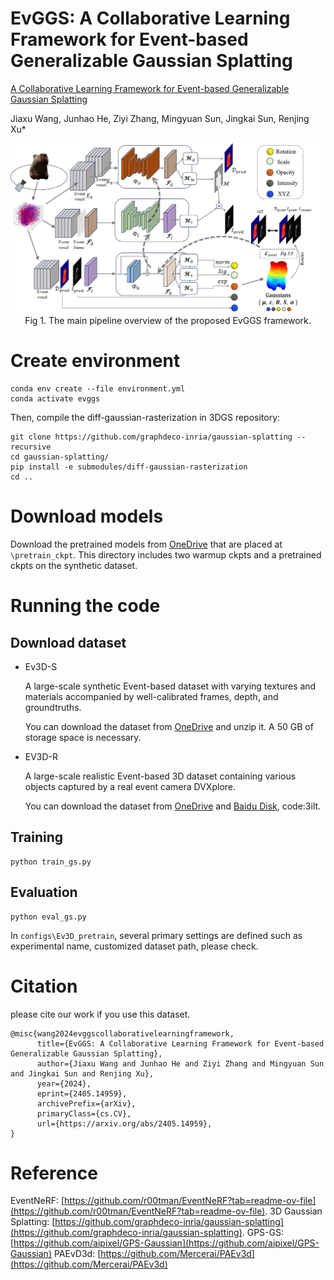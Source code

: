 # EvGGS: A Collaborative Learning Framework for Event-based Generalizable Gaussian Splatting
[A Collaborative Learning Framework for Event-based Generalizable Gaussian Splatting](https://arxiv.org/abs/2405.14959v1) 

Jiaxu Wang, Junhao He, Ziyi Zhang, Mingyuan Sun, Jingkai Sun, Renjing Xu*

<p align="center">
<img src="./Figures/network.png" width="1000"><br>
Fig  1. The main pipeline overview of the proposed EvGGS framework.
</p>

# Create environment
```
conda env create --file environment.yml
conda activate evggs
```
Then, compile the diff-gaussian-rasterization in 3DGS repository:
```
git clone https://github.com/graphdeco-inria/gaussian-splatting --recursive
cd gaussian-splatting/
pip install -e submodules/diff-gaussian-rasterization
cd ..
```
# Download models
Download the pretrained models from [OneDrive](https://hkustgz-my.sharepoint.com/:u:/g/personal/jwang457_connect_hkust-gz_edu_cn/ESAMKY3oHDRBr2-zeNb3L8IBKnFGiJCAgyRv3HBs6esFaQ?e=O7bili) that are placed at ```\pretrain_ckpt```. This directory includes two warmup ckpts and a pretrained ckpts on the synthetic dataset.

# Running the code

## Download dataset

- Ev3D-S

    A large-scale synthetic Event-based dataset with varying textures and materials accompanied by well-calibrated frames, depth, and groundtruths. 

    You can download the dataset from [OneDrive](https://hkustgz-my.sharepoint.com/:u:/g/personal/jwang457_connect_hkust-gz_edu_cn/EYszUyxQnzRMkC0u5GxDOvEB_NhmBaVe2vBnpMH2ctSWxA?e=kJDwRz) and unzip it. A 50 GB of storage space is necessary.


- EV3D-R

    A large-scale realistic Event-based 3D dataset containing various objects captured by a real event camera DVXplore.

    You can download the dataset from [OneDrive](https://hkustgz-my.sharepoint.com/:u:/g/personal/junhaohe_hkust-gz_edu_cn/EY__SmcUSbdFs13sb2h8svYBXYOCDd0OVnSWV-WLfvFLmA?e=GkVjhd) and [Baidu Disk](https://pan.baidu.com/s/1EuR-l_b_g-j_Du6dOxtZEg?pwd=3ilt ), code:3ilt.
  
## Training

```
python train_gs.py
```

## Evaluation

```
python eval_gs.py
```

In ```configs\Ev3D_pretrain```, several primary settings are defined such as experimental name, customized dataset path, please check. 

# Citation

please cite our work if you use this dataset.

```
@misc{wang2024evggscollaborativelearningframework,
      title={EvGGS: A Collaborative Learning Framework for Event-based Generalizable Gaussian Splatting}, 
      author={Jiaxu Wang and Junhao He and Ziyi Zhang and Mingyuan Sun and Jingkai Sun and Renjing Xu},
      year={2024},
      eprint={2405.14959},
      archivePrefix={arXiv},
      primaryClass={cs.CV},
      url={https://arxiv.org/abs/2405.14959}, 
}
```

# Reference

EventNeRF: [https://github.com/r00tman/EventNeRF?tab=readme-ov-file](https://github.com/r00tman/EventNeRF?tab=readme-ov-file).
3D Gaussian Splatting: [https://github.com/graphdeco-inria/gaussian-splatting](https://github.com/graphdeco-inria/gaussian-splatting).
GPS-GS: [https://github.com/aipixel/GPS-Gaussian](https://github.com/aipixel/GPS-Gaussian)
PAEvD3d: [https://github.com/Mercerai/PAEv3d](https://github.com/Mercerai/PAEv3d)
